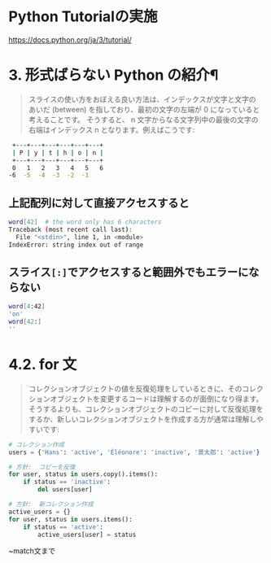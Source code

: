 # Python Tutorialの実施
https://docs.python.org/ja/3/tutorial/

# 3. 形式ばらない Python の紹介¶

> スライスの使い方をおぼえる良い方法は、インデックスが文字と文字の あいだ (between) を指しており、最初の文字の左端が 0 になっていると考えることです。
> そうすると、 n 文字からなる文字列中の最後の文字の右端はインデックス n となります。例えばこうです:
```bash
 +---+---+---+---+---+---+
 | P | y | t | h | o | n |
 +---+---+---+---+---+---+
 0   1   2   3   4   5   6
-6  -5  -4  -3  -2  -1
```

## **上記配列に対して直接アクセスすると**
```bash
word[42]  # the word only has 6 characters
Traceback (most recent call last):
  File "<stdin>", line 1, in <module>
IndexError: string index out of range
```

## **スライス`[:]`でアクセスすると範囲外でもエラーにならない**
```bash
word[4:42]
'on'
word[42:]
''
```

# 4.2. for 文
> コレクションオブジェクトの値を反復処理をしているときに、そのコレクションオブジェクトを変更するコードは理解するのが面倒になり得ます。
> そうするよりも、コレクションオブジェクトのコピーに対して反復処理をするか、新しいコレクションオブジェクトを作成する方が通常は理解しやすいです:

```python
# コレクション作成
users = {'Hans': 'active', 'Éléonore': 'inactive', '景太郎': 'active'}

# 方針:  コピーを反復
for user, status in users.copy().items():
    if status == 'inactive':
        del users[user]

# 方針:  新コレクション作成
active_users = {}
for user, status in users.items():
    if status == 'active':
        active_users[user] = status
```

~match文まで




